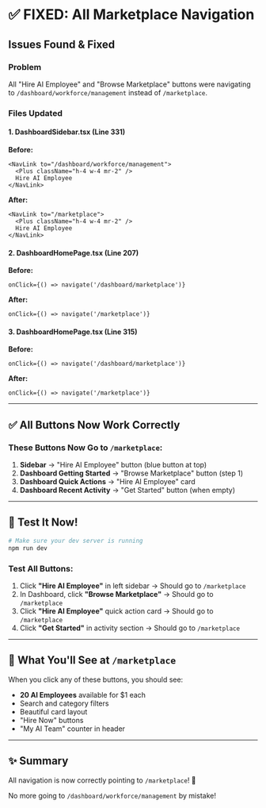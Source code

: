 # ✅ FIXED: All Marketplace Navigation

## Issues Found & Fixed

### Problem
All "Hire AI Employee" and "Browse Marketplace" buttons were navigating to `/dashboard/workforce/management` instead of `/marketplace`.

### Files Updated

#### 1. **DashboardSidebar.tsx** (Line 331)
**Before:**
```tsx
<NavLink to="/dashboard/workforce/management">
  <Plus className="h-4 w-4 mr-2" />
  Hire AI Employee
</NavLink>
```

**After:**
```tsx
<NavLink to="/marketplace">
  <Plus className="h-4 w-4 mr-2" />
  Hire AI Employee
</NavLink>
```

#### 2. **DashboardHomePage.tsx** (Line 207)
**Before:**
```tsx
onClick={() => navigate('/dashboard/marketplace')}
```

**After:**
```tsx
onClick={() => navigate('/marketplace')}
```

#### 3. **DashboardHomePage.tsx** (Line 315)
**Before:**
```tsx
onClick={() => navigate('/dashboard/marketplace')}
```

**After:**
```tsx
onClick={() => navigate('/marketplace')}
```

---

## ✅ All Buttons Now Work Correctly

### These Buttons Now Go to `/marketplace`:

1. **Sidebar** → "Hire AI Employee" button (blue button at top)
2. **Dashboard Getting Started** → "Browse Marketplace" button (step 1)
3. **Dashboard Quick Actions** → "Hire AI Employee" card
4. **Dashboard Recent Activity** → "Get Started" button (when empty)

---

## 🧪 Test It Now!

```bash
# Make sure your dev server is running
npm run dev
```

### Test All Buttons:
1. Click **"Hire AI Employee"** in left sidebar → Should go to `/marketplace`
2. In Dashboard, click **"Browse Marketplace"** → Should go to `/marketplace`
3. Click **"Hire AI Employee"** quick action card → Should go to `/marketplace`
4. Click **"Get Started"** in activity section → Should go to `/marketplace`

---

## 🎯 What You'll See at `/marketplace`

When you click any of these buttons, you should see:
- **20 AI Employees** available for $1 each
- Search and category filters
- Beautiful card layout
- "Hire Now" buttons
- "My AI Team" counter in header

---

## ✨ Summary

All navigation is now correctly pointing to `/marketplace`! 🚀

No more going to `/dashboard/workforce/management` by mistake!
